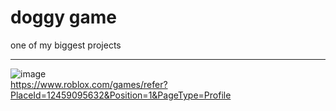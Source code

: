 # doggy game
one of my biggest projects
_________________________________________________
![image](https://github.com/terry-ntg/doggy-game/assets/153473194/c002f408-fbc6-4c83-ad57-0259ba040542)  
https://www.roblox.com/games/refer?PlaceId=12459095632&Position=1&PageType=Profile
